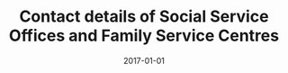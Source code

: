 ---
layout: post
title:  "Contact details of Social Service Offices and Family Service Centres"
date:   2017-01-01
file_url: "/files/resources/publications/SSO_and_FSC.pdf"
---